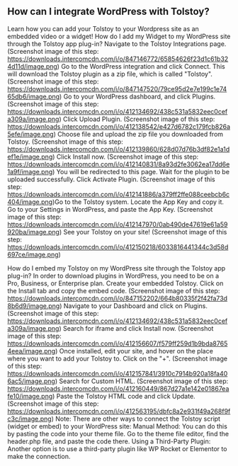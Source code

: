 ## How can I integrate WordPress with Tolstoy?

Learn how you can add your Tolstoy to your Wordpress site as an embedded video or a widget!
How do I add my Widget to my WordPress site through the Tolstoy app plug-in?
Navigate to the Tolstoy Integrations page. (Screenshot image of this step: https://downloads.intercomcdn.com/i/o/847146772/65854626f23d1c61b324d11d/image.png)
Go to the WordPress integration and click Connect. This will download the Tolstoy plugin as a zip file, which is called "Tolstoy". (Screenshot image of this step: https://downloads.intercomcdn.com/i/o/847147520/79ce95d2e7e199c1e7465db6/image.png)
Go to your WordPress dashboard, and click Plugins. (Screenshot image of this step: https://downloads.intercomcdn.com/i/o/412134692/438c531a5832eec0cefa309a/image.png)
Click Upload Plugin. (Screenshot image of this step: https://downloads.intercomcdn.com/i/o/412138542/e427d6782c179fcb826a5efe/image.png)
Choose file and upload the zip file you downloaded from Tolstoy.  (Screenshot image of this step: https://downloads.intercomcdn.com/i/o/412139860/628d07d76b3df82e1a1def1e/image.png)
Click Install now. (Screenshot image of this step: https://downloads.intercomcdn.com/i/o/412140831/8a93d2fe3062ea17dd6e1a9f/image.png)
You will be redirected to this page. Wait for the plugin to be uploaded successfully. Click Activate Plugin. (Screenshot image of this step: https://downloads.intercomcdn.com/i/o/412141886/a379ff2ffe088ceebcb6c404/image.png) 
​Go to the Tolstoy system. Locate the App Key and copy it.
Go to your Settings in WordPress, and paste the App Key. (Screenshot image of this step: https://downloads.intercomcdn.com/i/o/412147970/0ab490de47619e61a59920ba/image.png)
See your Tolstoy on your site! (Screenshot image of this step: https://downloads.intercomcdn.com/i/o/412150218/6033816441344c3d58d697ce/image.png)


How do I embed my Tolstoy on my WordPress site through the Tolstoy app plug-in?
In order to download plugins in WordPress, you need to be on a Pro, Business, or Enterprise plan.
Create your embedded Tolstoy.
Click on the Install tab and copy the embed code. (Screenshot image of this step: https://downloads.intercomcdn.com/i/o/847152202/664b80335f2f42fa73d8b6d9/image.png)
Navigate to your Dashboard and click on Plugins. (Screenshot image of this step: https://downloads.intercomcdn.com/i/o/412134692/438c531a5832eec0cefa309a/image.png)
Search for iframe and click Install now. (Screenshot image of this step: https://downloads.intercomcdn.com/i/o/412156607/f579ff259d1b9bda87654eea/image.png)
Once installed, edit your site, and hover on the place where you want to add your Tolstoy to. Click on the "+". (Screenshot image of this step: https://downloads.intercomcdn.com/i/o/412157841/3910c7914b920a18fa406ac5/image.png)
Search for Custom HTML. (Screenshot image of this step: https://downloads.intercomcdn.com/i/o/412160449/867d27a1e142e01867eafe10/image.png)
Paste the Tolstoy HTML code and click Update. (Screenshot image of this step: https://downloads.intercomcdn.com/i/o/412563195/dbfc8a2e931f49a268f9fc3c/image.png)
Note: There are other ways to connect the Tolstoy script (widget or embed) to your WordPress site:
Manual Method: You can do this by pasting the code into your theme file. Go to the theme file editor, find the header.php file, and paste the code there.
Using a Third-Party Plugin: Another option is to use a third-party plugin like WP Rocket or Elementor to make the connection.
